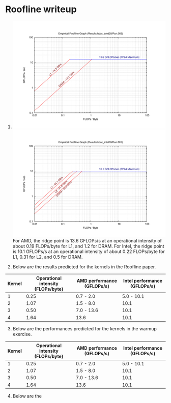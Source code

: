 # Roofline writeup

1. ![AMD Roofline](./roofline_amd.jpg)
   ![Intel Roofline](./roofline_intel.jpg) 
   For AMD, the ridge point is 13.6 GFLOPs/s at an operational intensity of about 0.19 FLOPs/byte for L1, and 1.2 for DRAM.
   For Intel, the ridge point is 10.1 GFLOPs/s at an operational intensity of about 0.22 FLOPs/byte for L1, 0.31 for L2, and 0.5 for DRAM.

2. Below are the results predicted for the kernels in the Roofline paper.

| Kernel | Operational intensity (FLOPs/byte) | AMD performance (GFLOPs/s) | Intel performance (GFLOPs/s) |
| ------ | --------------------------------- | --------------------------- | --------------------------- |
| 1      | 0.25                            | 0.7 - 2.0                   | 5.0 - 10.1                  |
| 2      | 1.07                            | 1.5 - 8.0                   | 10.1                        |
| 3      | 0.50                            | 7.0 - 13.6                  | 10.1                        |
| 4      | 1.64                            | 13.6                        | 10.1                        |

3. Below are the performances predicted for the kernels in the warmup exercise.

| Kernel | Operational intensity (FLOPs/byte) | AMD performance (GFLOPs/s) | Intel performance (GFLOPs/s) |
| ------ | --------------------------------- | --------------------------- | --------------------------- |
| 1      | 0.25                            | 0.7 - 2.0                   | 5.0 - 10.1                  |
| 2      | 1.07                            | 1.5 - 8.0                   | 10.1                        |
| 3      | 0.50                            | 7.0 - 13.6                  | 10.1                        |
| 4      | 1.64                            | 13.6                        | 10.1                        |


4. Below are the 
